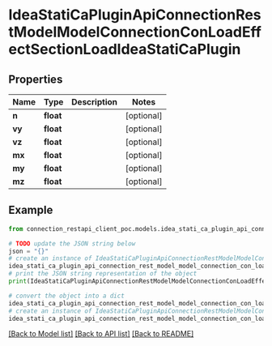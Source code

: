 # IdeaStatiCaPluginApiConnectionRestModelModelConnectionConLoadEffectSectionLoadIdeaStatiCaPlugin


## Properties

Name | Type | Description | Notes
------------ | ------------- | ------------- | -------------
**n** | **float** |  | [optional] 
**vy** | **float** |  | [optional] 
**vz** | **float** |  | [optional] 
**mx** | **float** |  | [optional] 
**my** | **float** |  | [optional] 
**mz** | **float** |  | [optional] 

## Example

```python
from connection_restapi_client_poc.models.idea_stati_ca_plugin_api_connection_rest_model_model_connection_con_load_effect_section_load_idea_stati_ca_plugin import IdeaStatiCaPluginApiConnectionRestModelModelConnectionConLoadEffectSectionLoadIdeaStatiCaPlugin

# TODO update the JSON string below
json = "{}"
# create an instance of IdeaStatiCaPluginApiConnectionRestModelModelConnectionConLoadEffectSectionLoadIdeaStatiCaPlugin from a JSON string
idea_stati_ca_plugin_api_connection_rest_model_model_connection_con_load_effect_section_load_idea_stati_ca_plugin_instance = IdeaStatiCaPluginApiConnectionRestModelModelConnectionConLoadEffectSectionLoadIdeaStatiCaPlugin.from_json(json)
# print the JSON string representation of the object
print(IdeaStatiCaPluginApiConnectionRestModelModelConnectionConLoadEffectSectionLoadIdeaStatiCaPlugin.to_json())

# convert the object into a dict
idea_stati_ca_plugin_api_connection_rest_model_model_connection_con_load_effect_section_load_idea_stati_ca_plugin_dict = idea_stati_ca_plugin_api_connection_rest_model_model_connection_con_load_effect_section_load_idea_stati_ca_plugin_instance.to_dict()
# create an instance of IdeaStatiCaPluginApiConnectionRestModelModelConnectionConLoadEffectSectionLoadIdeaStatiCaPlugin from a dict
idea_stati_ca_plugin_api_connection_rest_model_model_connection_con_load_effect_section_load_idea_stati_ca_plugin_from_dict = IdeaStatiCaPluginApiConnectionRestModelModelConnectionConLoadEffectSectionLoadIdeaStatiCaPlugin.from_dict(idea_stati_ca_plugin_api_connection_rest_model_model_connection_con_load_effect_section_load_idea_stati_ca_plugin_dict)
```
[[Back to Model list]](../README.md#documentation-for-models) [[Back to API list]](../README.md#documentation-for-api-endpoints) [[Back to README]](../README.md)


